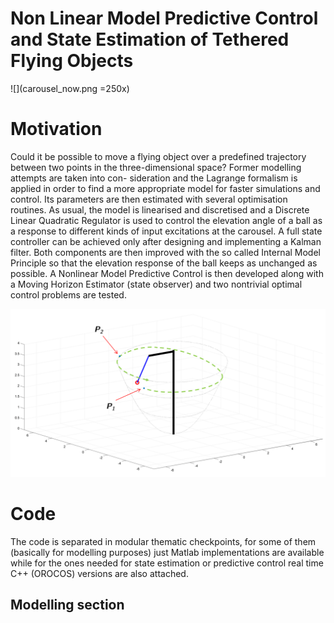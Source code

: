# Non Linear Model Predictive Control  and State Estimation of Tethered Flying Objects

![](carousel_now.png =250x)

# Motivation
Could it be possible to move a flying object over a predefined trajectory between two
points in the three-dimensional space? Former modelling attempts are taken into con-
sideration and the Lagrange formalism is applied in order to find a more appropriate
model for faster simulations and control. Its parameters are then estimated with several
optimisation routines. As usual, the model is linearised and discretised and a Discrete
Linear Quadratic Regulator is used to control the elevation angle of a ball as a response
to different kinds of input excitations at the carousel. A full state controller can be
achieved only after designing and implementing a Kalman filter. Both components are
then improved with the so called Internal Model Principle so that the elevation response
of the ball keeps as unchanged as possible. A Nonlinear Model Predictive Control is then
developed along with a Moving Horizon Estimator (state observer) and two nontrivial
optimal control problems are tested.

![alt text](concept_parabola.png)

# Code
The code is separated in modular thematic checkpoints, for some of them (basically for modelling purposes) 
just Matlab implementations are available while for the ones needed for state estimation or 
predictive control real time C++ (OROCOS) versions are also attached. 

 ## Modelling section
 
